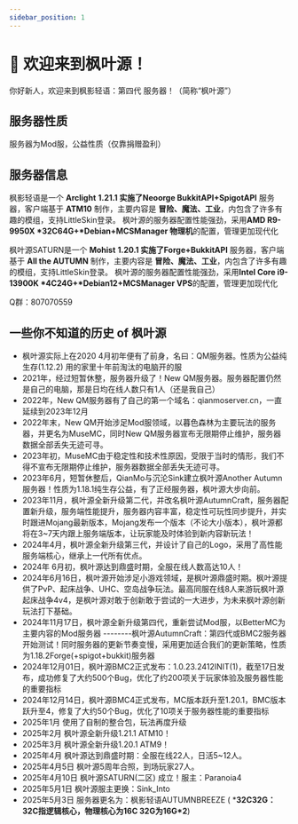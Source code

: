 ```yaml
---
sidebar_position: 1
---
```


# 👋 欢迎来到枫叶源！

你好新人，欢迎来到枫影轻语：第四代 服务器！（简称“枫叶源”）

## 服务器性质

服务器为Mod服，公益性质（仅靠捐赠盈利）

## 服务器信息

枫影轻语是一个 **Arclight** **1.21.1 实施了Neoorge BukkitAPI+SpigotAPI** 服务器，客户端基于 **ATM10** 制作，主要内容是 **冒险、魔法、工业**，内包含了许多有趣的模组，支持LittleSkin登录。 枫叶源的服务器配置性能强劲，采用**AMD R9-9950X \*32C64G+\*Debian+MCSManager 物理机**的配置，管理更加现代化


枫叶源SATURN是一个 **Mohist** **1.20.1 实施了Forge+BukkitAPI** 服务器，客户端基于 **All the AUTUMN** 制作，主要内容是 **冒险、魔法、工业**，内包含了许多有趣的模组，支持LittleSkin登录。 枫叶源的服务器配置性能强劲，采用**Intel Core i9-13900K \*4C24G+\*Debian12+MCSManager VPS**的配置，管理更加现代化

Q群：807070559

## 一些你不知道的历史 of 枫叶源

- 枫叶源实际上在2020 4月初年便有了前身，名曰：QM服务器。性质为公益纯生存(1.12.2) 用的家里十年前淘汰的电脑开的服
- 2021年，经过短暂休整，服务器升级了！New QM服务器。服务器配置仍然是自己的电脑，那是日均在线人数只有1人（还是我自己）
- 2022年，New QM服务器有了自己的第一个域名：qianmoserver.cn，一直延续到2023年12月
- 2022年末，New QM开始涉足Mod服领域，以暮色森林为主要玩法的服务器，并更名为MuseMC，同时New QM服务器宣布无限期停止维护，服务器数据全部丢失无迹可寻。
- 2023年初，MuseMC由于稳定性和技术性原因，受限于当时的情形，我们不得不宣布无限期停止维护，服务器数据全部丢失无迹可寻。
- 2023年6月，短暂休整后，QianMo与沉沦Sink建立枫叶源Another Autumn服务器！性质为1.18.1纯生存公益，有了正经服务器，枫叶源大步向前。
- 2023年11月，枫叶源全新升级第二代，并改名枫叶源AutumnCraft，服务器配置新升级，服务端性能提升，服务器内容丰富，稳定性可玩性同步提升，并实时跟进Mojang最新版本，Mojang发布一个版本（不论大小版本），枫叶源都将在3~7天内跟上服务端版本，让玩家能及时体验到新内容新玩法！
- 2024年4月，枫叶源全新升级第三代，并设计了自己的Logo，采用了高性能服务端核心，继承上一代所有优点。
- 2024年 6月初，枫叶源达到鼎盛时期，全服在线人数高达10人！
- 2024年6月16日，枫叶源开始涉足小游戏领域，是枫叶源鼎盛时期。枫叶源提供了PvP、起床战争、UHC、空岛战争玩法。最高同服在线8人来游玩枫叶源起床战争4v4，是枫叶源对敢于创新敢于尝试的一大进步，为未来枫叶源创新玩法打下基础。
- 2024年11月17日，枫叶源全新升级第四代，重新尝试Mod服，以BetterMC为主要内容的Mod服务器 --------枫叶源AutumnCraft：第四代或BMC2服务器开始测试！同时服务器的更新节奏变慢，采用更加适合我们的更新策略，性质为1.18.2Forge(+spigot+bukkit)服务器
- 2024年12月01日，枫叶源BMC2正式发布：1.0.23.2412INIT(1)，截至17日发布，成功修复了大约500个Bug，优化了约200项关于玩家体验及服务器性能的重要指标
- 2024年12月14日，枫叶源BMC4正式发布，MC版本跃升至1.20.1，BMC版本跃升至4，修复了大约50个Bug，优化了10项关于服务器性能的重要指标
- 2025年1月 使用了自制的整合包，玩法再度升级
- 2025年2月 枫叶源全新升级1.21.1 ATM10！
- 2025年3月 枫叶源全新升级1.20.1 ATM9！
- 2025年4月 枫叶源达到鼎盛时期：全服在线22人，日活5~12人。
- 2025年4月5日 枫叶源5周年合照，到场玩家27人。
- 2025年4月10日 枫叶源SATURN(二区) 成立！服主：Paranoia4
- 2025年5月1日 枫叶源服主更换：Sink_Into
- 2025年5月3日 服务器更名为：枫影轻语AUTUMNBREEZE
( ***32C32G：32C指逻辑核心，物理核心为16C 32G为16G\*2**)
